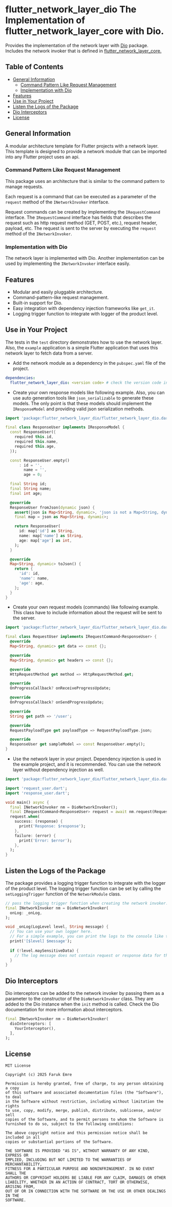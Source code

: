 # flutter_network_layer_dio The Implementation of flutter_network_layer_core with Dio.

Provides the implementation of the network layer with 
[Dio](https://pub.dev/packages/dio) package. Includes the network invoker that is defined in
[flutter_network_layer_core.](https://github.com/femrek/flutter_network_layer/tree/main/flutter_network_layer_core)

## Table of Contents

- [General Information](#general-information)
    - [Command Pattern Like Request Management](#command-pattern-like-request-management)
    - [Implementation with Dio](#implementation-with-dio)
- [Features](#features)
- [Use in Your Project](#use-in-your-project)
- [Listen the Logs of the Package](#listen-the-logs-of-the-package)
- [Dio Interceptors](#dio-interceptors)
- [License](#license)

## General Information

A modular architecture template for Flutter projects with a network layer. This template is designed to provide a
network module that can be imported into any Flutter project uses an api.

### Command Pattern Like Request Management

This package uses an architecture that is similar to the command pattern to manage requests.

Each request is a command that can be executed as a parameter of the `request` method of the `INetworkInvoker`
interface.

Request commands can be created by implementing the `IRequestCommand` interface. The `IRequestCommand` interface has
fields that describes the request such as http request method (GET, POST, etc.), request header, payload, etc. The
request is sent to the server by executing the `request` method of the `INetworkInvoker`.

### Implementation with Dio

The network layer is implemented with Dio. Another implementation can be used by implementing the `INetworkInvoker`
interface easily.

## Features

- Modular and easily pluggable architecture.
- Command-pattern-like request management.
- Built-in support for Dio.
- Easy integration with dependency injection frameworks like `get_it`.
- Logging trigger function to integrate with logger of the product level.

## Use in Your Project

The tests in the `test` directory demonstrates how to use the network layer. Also, the `example` application is a simple
Flutter application that uses this network layer to fetch data from a server.

- Add the network module as a dependency in the `pubspec.yaml` file of the project.

```yaml
dependencies:
  flutter_network_layer_dio: <version code> # check the version code in the pubspec.yaml file of the module.
```

- Create your own response models like following example. Also, you can use auto generation tools like
  `json_serializable` to generate these models. The only point is that these models should implement the
  `IResponseModel` and providing valid json serialization methods.

```dart
import 'package:flutter_network_layer_dio/flutter_network_layer_dio.dart';

final class ResponseUser implements IResponseModel {
  const ResponseUser({
    required this.id,
    required this.name,
    required this.age,
  });

  const ResponseUser.empty()
      : id = '',
        name = '',
        age = 0;

  final String id;
  final String name;
  final int age;

  @override
  ResponseUser fromJson(dynamic json) {
    assert(json is Map<String, dynamic>, 'json is not a Map<String, dynamic>');
    final map = json as Map<String, dynamic>;

    return ResponseUser(
      id: map['id'] as String,
      name: map['name'] as String,
      age: map['age'] as int,
    );
  }

  @override
  Map<String, dynamic> toJson() {
    return {
      'id': id,
      'name': name,
      'age': age,
    };
  }
}
```

- Create your own request models (commands) like following example. This class have to include information about the
  request will be sent to the server.

```dart
import 'package:flutter_network_layer_dio/flutter_network_layer_dio.dart';

final class RequestUser implements IRequestCommand<ResponseUser> {
  @override
  Map<String, dynamic> get data => const {};

  @override
  Map<String, dynamic> get headers => const {};

  @override
  HttpRequestMethod get method => HttpRequestMethod.get;

  @override
  OnProgressCallback? onReceiveProgressUpdate;

  @override
  OnProgressCallback? onSendProgressUpdate;

  @override
  String get path => '/user';

  @override
  RequestPayloadType get payloadType => RequestPayloadType.json;

  @override
  ResponseUser get sampleModel => const ResponseUser.empty();
}
```

- Use the network layer in your project. Dependency injection is used in the example project, and it is recommended. You
  can use the network layer without dependency injection as well.

```dart
import 'package:flutter_network_layer_dio/flutter_network_layer_dio.dart';

import 'request_user.dart';
import 'response_user.dart';

void main() async {
  final INetworkInvoker nm = DioNetworkInvoker();
  final IRequestCommand<ResponseUser> request = await nm.request(RequestUser());
  request.when(
    success: (response) {
      print('Response: $response');
    },
    failure: (error) {
      print('Error: $error');
    },
  );
}
```

## Listen the Logs of the Package

The package provides a logging trigger function to integrate with the logger of the product level. The logging trigger
function can be set by calling the `setLoggingTrigger` function of the `NetworkModule` class.

```dart
// pass the logging trigger function when creating the network invoker.
final INetworkInvoker nm = DioNetworkInvoker(
  onLog: _onLog,
);

void _onLog(LogLevel level, String message) {
  // You can use your own logger here.
  // For a simple example, you can print the logs to the console like that.
  print('[$level] $message');
  
  if (!level.maySensitiveData) {
    // The log message does not contain request or response data for this condition.
  }
}
```

## Dio Interceptors

Dio interceptors can be added to the network invoker by passing them as a parameter to the constructor of the
`DioNetworkInvoker` class. They are added to the Dio instance when the `init` method is called. Check the Dio
documentation for more information about interceptors.

```dart
final INetworkInvoker nm = DioNetworkInvoker(
  dioInterceptors: [
    YourInterceptor(),
  ],
);
```

## License

```
MIT License

Copyright (c) 2025 Faruk Emre

Permission is hereby granted, free of charge, to any person obtaining a copy
of this software and associated documentation files (the "Software"), to deal
in the Software without restriction, including without limitation the rights
to use, copy, modify, merge, publish, distribute, sublicense, and/or sell
copies of the Software, and to permit persons to whom the Software is
furnished to do so, subject to the following conditions:

The above copyright notice and this permission notice shall be included in all
copies or substantial portions of the Software.

THE SOFTWARE IS PROVIDED "AS IS", WITHOUT WARRANTY OF ANY KIND, EXPRESS OR
IMPLIED, INCLUDING BUT NOT LIMITED TO THE WARRANTIES OF MERCHANTABILITY,
FITNESS FOR A PARTICULAR PURPOSE AND NONINFRINGEMENT. IN NO EVENT SHALL THE
AUTHORS OR COPYRIGHT HOLDERS BE LIABLE FOR ANY CLAIM, DAMAGES OR OTHER
LIABILITY, WHETHER IN AN ACTION OF CONTRACT, TORT OR OTHERWISE, ARISING FROM,
OUT OF OR IN CONNECTION WITH THE SOFTWARE OR THE USE OR OTHER DEALINGS IN THE
SOFTWARE.
```
